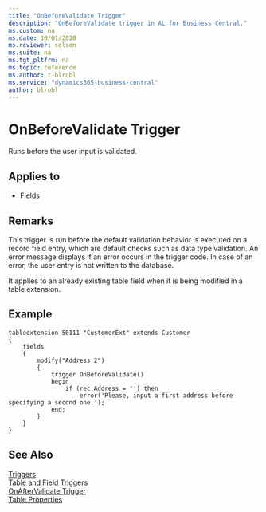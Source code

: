 ```yaml
---
title: "OnBeforeValidate Trigger"
description: "OnBeforeValidate trigger in AL for Business Central."
ms.custom: na
ms.date: 10/01/2020
ms.reviewer: solsen
ms.suite: na
ms.tgt_pltfrm: na
ms.topic: reference
ms.author: t-blrobl
ms.service: "dynamics365-business-central"
author: blrobl
---
```


# OnBeforeValidate Trigger

Runs before the user input is validated. 

## Applies to  

- Fields  
  
## Remarks  

This trigger is run before the default validation behavior is executed on a record field entry, which are default checks such as data type validation. An error message displays if an error occurs in the trigger code. In case of an error, the user entry is not written to the database.  

It applies to an already existing table field when it is being modified in a table extension. 

## Example

```AL
tableextension 50111 "CustomerExt" extends Customer
{
    fields
    {
        modify("Address 2")
        {
            trigger OnBeforeValidate()
            begin
                if (rec.Address = '') then
                    error('Please, input a first address before specifying a second one.');
            end;
        }
    }
}

```

## See Also  

[Triggers](devenv-triggers.md)  
[Table and Field Triggers](devenv-table-and-field-triggers.md)  
[OnAfterValidate Trigger](devenv-onaftervalidate-fields-trigger.md)  
[Table Properties](../properties/devenv-table-properties.md)    
